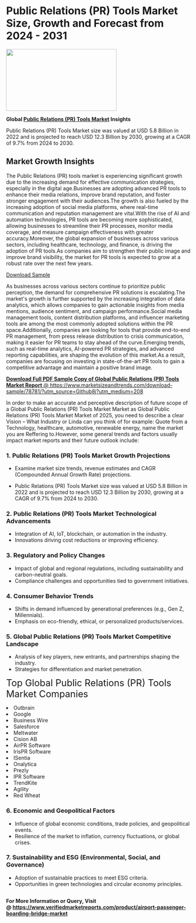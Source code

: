 <H1>Public Relations (PR) Tools Market Size, Growth and Forecast from 2024 - 2031</H1><img class="aligncenter size-medium wp-image-584254" src="https://thirdeyenews.in/wp-content/uploads/2024/09/Global-Market-Research-300x168.jpeg" alt="" width="300" height="168" /><p><strong>Global&nbsp;<a href="https://www.marketsizeandtrends.com/download-sample/78781/?utm_source=Github8j?utm_medium=208">Public Relations (PR) Tools Market</a> Insights</strong></p><p>Public Relations (PR) Tools Market size was valued at USD 5.8 Billion in 2022 and is projected to reach USD 12.3 Billion by 2030, growing at a CAGR of 9.7% from 2024 to 2030.</p><p><h2>Market Growth Insights</h2> <p>The Public Relations (PR) tools market is experiencing significant growth due to the increasing demand for effective communication strategies, especially in the digital age.Businesses are adopting advanced PR tools to enhance their media relations, improve brand reputation, and foster stronger engagement with their audiences.The growth is also fueled by the increasing adoption of social media platforms, where real-time communication and reputation management are vital.With the rise of AI and automation technologies, PR tools are becoming more sophisticated, allowing businesses to streamline their PR processes, monitor media coverage, and measure campaign effectiveness with greater accuracy.Moreover, the global expansion of businesses across various sectors, including healthcare, technology, and finance, is driving the adoption of PR tools.As companies aim to strengthen their public image and improve brand visibility, the market for PR tools is expected to grow at a robust rate over the next few years.</p> <p><a href="#sample">Download Sample</a></p> <p>As businesses across various sectors continue to prioritize public perception, the demand for comprehensive PR solutions is escalating.The market's growth is further supported by the increasing integration of data analytics, which allows companies to gain actionable insights from media mentions, audience sentiment, and campaign performance.Social media management tools, content distribution platforms, and influencer marketing tools are among the most commonly adopted solutions within the PR space.Additionally, companies are looking for tools that provide end-to-end PR management, from press release distribution to crisis communication, making it easier for PR teams to stay ahead of the curve.Emerging trends, such as real-time analytics, AI-powered PR strategies, and advanced reporting capabilities, are shaping the evolution of this market.As a result, companies are focusing on investing in state-of-the-art PR tools to gain a competitive advantage and maintain a positive brand image.</p> <p><a href="#more"></p><p><span class=""><strong>Download Full PDF Sample Copy of Global Public Relations (PR) Tools Market Report</strong> @ <a href="https://www.marketsizeandtrends.com/download-sample/78781/?utm_source=Github8j?utm_medium=208" target="_blank">https://www.marketsizeandtrends.com/download-sample/78781/?utm_source=Github8j?utm_medium=208</a></span></p><p>In order to make an accurate and perceptive description of future scope of a Global&nbsp;Public Relations (PR) Tools Market Market as Global&nbsp;Public Relations (PR) Tools Market Market of 2025, you need to describe a clear Vision &ndash; What Industry or Linda can you think of for example: Quote from a Technology, healthcare, automotive, renewable energy, name the market you are Reffering to.However, some general trends and factors usually impact market reports and their future outlook include:</p><h3>1.&nbsp;<strong>Public Relations (PR) Tools Market Growth Projections</strong></h3><ul><li>Examine market size trends, revenue estimates and CAGR (Compounded Annual Growth Rate) projections.</li><li><p>Public Relations (PR) Tools Market size was valued at USD 5.8 Billion in 2022 and is projected to reach USD 12.3 Billion by 2030, growing at a CAGR of 9.7% from 2024 to 2030.</p></li></ul><h3>2.&nbsp;<strong>Public Relations (PR) Tools Market Technological Advancements</strong></h3><ul><li>Integration of AI, IoT, blockchain, or automation in the industry.</li><li>Innovations driving cost reductions or improving efficiency.</li></ul><h3>3.&nbsp;<strong>Regulatory and Policy Changes</strong></h3><ul><li>Impact of global and regional regulations, including sustainability and carbon-neutral goals.</li><li>Compliance challenges and opportunities tied to government initiatives.</li></ul><h3>4.&nbsp;<strong>Consumer Behavior Trends</strong></h3><ul><li>Shifts in demand influenced by generational preferences (e.g., Gen Z, Millennials).</li><li>Emphasis on eco-friendly, ethical, or personalized products/services.</li></ul><h3>5.&nbsp;<strong>Global Public Relations (PR) Tools Market Competitive Landscape</strong></h3><ul><li>Analysis of key players, new entrants, and partnerships shaping the industry.</li><li>Strategies for differentiation and market penetration.</li></ul><p data-pm-slice="1 1 []"><span style="color: inherit; font-family: inherit; font-size: 25px;">Top Global Public Relations (PR) Tools Market Companies</span></p><div class="" data-test-id=""><p><li>Outbrain</li><li> Google</li><li> Business Wire</li><li> Salesforce</li><li> Meltwater</li><li> Cision AB</li><li> AirPR Software</li><li> IrisPR Software</li><li> ISentia</li><li> Onalytica</li><li> Prezly</li><li> IPR Software</li><li> TrendKite</li><li> Agility</li><li> Red Wheat</li></p></div><h3>6.&nbsp;<strong>Economic and Geopolitical Factors</strong></h3><ul><li>Influence of global economic conditions, trade policies, and geopolitical events.</li><li>Resilience of the market to inflation, currency fluctuations, or global crises.</li></ul><h3>7.&nbsp;<strong>Sustainability and ESG (Environmental, Social, and Governance)</strong></h3><ul><li>Adoption of sustainable practices to meet ESG criteria.</li><li>Opportunities in green technologies and circular economy principles.</li></ul><h2><strong style="font-size: 14px;">For More Information or Query, Visit @&nbsp;</strong><a style="background-color: #ffffff; font-size: 14px;" href="https://www.marketsizeandtrends.com/report/public-relations-pr-tools-market/" target="_blank">https://www.verifiedmarketreports.com/product/airport-passenger-boarding-bridge-market</a></h2>